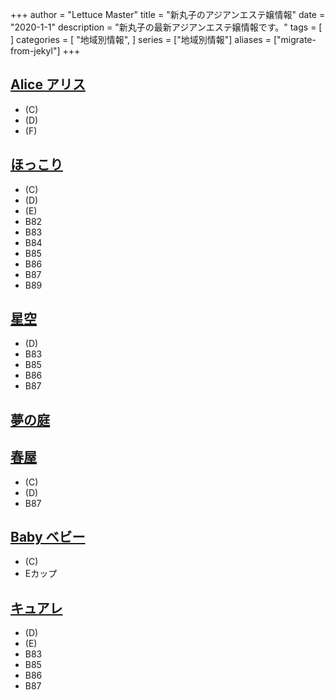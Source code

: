 +++
author = "Lettuce Master"
title = "新丸子のアジアンエステ嬢情報"
date = "2020-1-1"
description = "新丸子の最新アジアンエステ嬢情報です。"
tags = [
]
categories = [
    "地域別情報",
]
series = ["地域別情報"]
aliases = ["migrate-from-jekyl"]
+++

## [Alice アリス](http://alice-est.tokyo/)
- (C)
- (D)
- (F)
## [ほっこり](http://hokkori.iest.info/)
- (C)
- (D)
- (E)
- B82
- B83
- B84
- B85
- B86
- B87
- B89
## [星空](https://hoshizora.iest.info/)
- (D)
- B83
- B85
- B86
- B87
## [夢の庭](http://es-come.net/yumeniwa/)
## [春屋](http://www.haruya.esturl.com/)
- (C)
- (D)
- B87
## [Baby ベビー](http://es-heal.com/)
- (C)
- Eカップ
## [キュアレ](https://cure-re.xyz.mn/)
- (D)
- (E)
- B83
- B85
- B86
- B87
